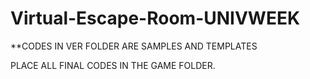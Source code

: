 # Virtual-Escape-Room-UNIVWEEK

**CODES IN  VER FOLDER ARE SAMPLES AND TEMPLATES 

PLACE ALL FINAL CODES IN THE GAME FOLDER.
